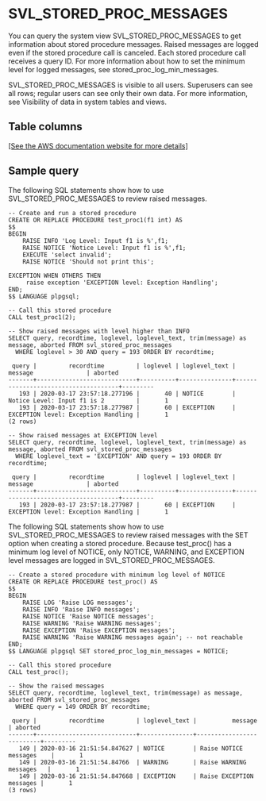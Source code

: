 # SVL\_STORED\_PROC\_MESSAGES<a name="r_SVL_STORED_PROC_MESSAGES"></a>

You can query the system view SVL\_STORED\_PROC\_MESSAGES to get information about stored procedure messages\. Raised messages are logged even if the stored procedure call is canceled\. Each stored procedure call receives a query ID\. For more information about how to set the minimum level for logged messages, see stored\_proc\_log\_min\_messages\.

SVL\_STORED\_PROC\_MESSAGES is visible to all users\. Superusers can see all rows; regular users can see only their own data\. For more information, see Visibility of data in system tables and views\.

## Table columns<a name="r_SVL_STORED_PROC_MESSAGES-table-columns"></a>

[\[See the AWS documentation website for more details\]](http://docs.aws.amazon.com/redshift/latest/dg/r_SVL_STORED_PROC_MESSAGES.html)

## Sample query<a name="r_SVL_STORED_PROC_MESSAGES-sample-query"></a>

The following SQL statements show how to use SVL\_STORED\_PROC\_MESSAGES to review raised messages\.

```
-- Create and run a stored procedure
CREATE OR REPLACE PROCEDURE test_proc1(f1 int) AS
$$
BEGIN
    RAISE INFO 'Log Level: Input f1 is %',f1;
    RAISE NOTICE 'Notice Level: Input f1 is %',f1;
    EXECUTE 'select invalid';
    RAISE NOTICE 'Should not print this';

EXCEPTION WHEN OTHERS THEN
     raise exception 'EXCEPTION level: Exception Handling';
END;
$$ LANGUAGE plpgsql;

-- Call this stored procedure
CALL test_proc1(2);

-- Show raised messages with level higher than INFO
SELECT query, recordtime, loglevel, loglevel_text, trim(message) as message, aborted FROM svl_stored_proc_messages 
  WHERE loglevel > 30 AND query = 193 ORDER BY recordtime;

 query |         recordtime         | loglevel | loglevel_text |               message               | aborted
-------+----------------------------+----------+---------------+-------------------------------------+---------
   193 | 2020-03-17 23:57:18.277196 |       40 | NOTICE        | Notice Level: Input f1 is 2         |       1
   193 | 2020-03-17 23:57:18.277987 |       60 | EXCEPTION     | EXCEPTION level: Exception Handling |       1
(2 rows)

-- Show raised messages at EXCEPTION level
SELECT query, recordtime, loglevel, loglevel_text, trim(message) as message, aborted FROM svl_stored_proc_messages 
  WHERE loglevel_text = 'EXCEPTION' AND query = 193 ORDER BY recordtime;
        
 query |         recordtime         | loglevel | loglevel_text |               message               | aborted
-------+----------------------------+----------+---------------+-------------------------------------+---------
   193 | 2020-03-17 23:57:18.277987 |       60 | EXCEPTION     | EXCEPTION level: Exception Handling |       1
```

The following SQL statements show how to use SVL\_STORED\_PROC\_MESSAGES to review raised messages with the SET option when creating a stored procedure\. Because test\_proc\(\) has a minimum log level of NOTICE, only NOTICE, WARNING, and EXCEPTION level messages are logged in SVL\_STORED\_PROC\_MESSAGES\.

```
-- Create a stored procedure with minimum log level of NOTICE 
CREATE OR REPLACE PROCEDURE test_proc() AS
$$
BEGIN
    RAISE LOG 'Raise LOG messages';
    RAISE INFO 'Raise INFO messages';
    RAISE NOTICE 'Raise NOTICE messages';
    RAISE WARNING 'Raise WARNING messages';
    RAISE EXCEPTION 'Raise EXCEPTION messages';
    RAISE WARNING 'Raise WARNING messages again'; -- not reachable
END;
$$ LANGUAGE plpgsql SET stored_proc_log_min_messages = NOTICE; 

-- Call this stored procedure
CALL test_proc();

-- Show the raised messages
SELECT query, recordtime, loglevel_text, trim(message) as message, aborted FROM svl_stored_proc_messages 
  WHERE query = 149 ORDER BY recordtime;
  
 query |         recordtime         | loglevel_text |          message         | aborted
-------+----------------------------+---------------+--------------------------+---------
   149 | 2020-03-16 21:51:54.847627 | NOTICE        | Raise NOTICE messages    |       1
   149 | 2020-03-16 21:51:54.84766  | WARNING       | Raise WARNING messages   |       1
   149 | 2020-03-16 21:51:54.847668 | EXCEPTION     | Raise EXCEPTION messages |       1
(3 rows)
```
